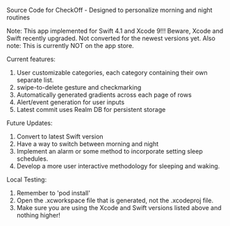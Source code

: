 Source Code for CheckOff - Designed to personalize morning and night routines


Note: This app implemented for Swift 4.1 and Xcode 9!!! Beware, Xcode and Swift recently upgraded. Not converted for the newest versions yet.
Also note: This is currently NOT on the app store.

Current features:
1. User customizable categories, each category containing their own separate list.
2. swipe-to-delete gesture and checkmarking
3. Automatically generated gradients across each page of rows
4. Alert/event generation for user inputs
5. Latest commit uses Realm DB for persistent storage

Future Updates:
1. Convert to latest Swift version
2. Have a way to switch between morning and night
3. Implement an alarm or some method to incorporate setting sleep schedules.
4. Develop a more user interactive methodology for sleeping and waking.

Local Testing:
1. Remember to 'pod install'
2. Open the .xcworkspace file that is generated, not the .xcodeproj file.
3. Make sure you are using the Xcode and Swift versions listed above and nothing higher!
